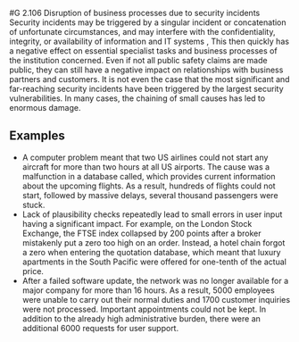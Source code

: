 #G 2.106 Disruption of business processes due to security incidents
Security incidents may be triggered by a singular incident or concatenation of unfortunate circumstances, and may interfere with the confidentiality, integrity, or availability of information and IT systems , This then quickly has a negative effect on essential specialist tasks and business processes of the institution concerned. Even if not all public safety claims are made public, they can still have a negative impact on relationships with business partners and customers. It is not even the case that the most significant and far-reaching security incidents have been triggered by the largest security vulnerabilities. In many cases, the chaining of small causes has led to enormous damage.



## Examples 
* A computer problem meant that two US airlines could not start any aircraft for more than two hours at all US airports. The cause was a malfunction in a database called, which provides current information about the upcoming flights. As a result, hundreds of flights could not start, followed by massive delays, several thousand passengers were stuck.
* Lack of plausibility checks repeatedly lead to small errors in user input having a significant impact. For example, on the London Stock Exchange, the FTSE index collapsed by 200 points after a broker mistakenly put a zero too high on an order. Instead, a hotel chain forgot a zero when entering the quotation database, which meant that luxury apartments in the South Pacific were offered for one-tenth of the actual price.
* After a failed software update, the network was no longer available for a major company for more than 16 hours. As a result, 5000 employees were unable to carry out their normal duties and 1700 customer inquiries were not processed. Important appointments could not be kept. In addition to the already high administrative burden, there were an additional 6000 requests for user support.




